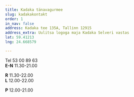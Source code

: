 ```yaml
---
title: Kadaka tänavagurmee
slug: kadakakontakt
order: 1
in_nav: false
address: Kadaka tee 135A, Tallinn 12915
address_extra: Uulitsa logoga maja Kadaka Selveri vastas
lat: 59.41213
lng: 24.668579

---
```

Tel 53 00 89 63  
**E-N** 11.30-21.00 

**R** 11.30-22.00  
**L** 12.00-22.00 

**P** 12.00-21.00